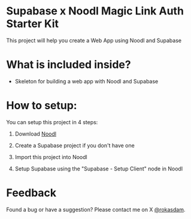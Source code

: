 # Supabase x Noodl Magic Link Auth Starter Kit
This project will help you create a Web App using Noodl and Supabase

# What is included inside?

- Skeleton for building a web app with Noodl and Supabase

# How to setup:

You can setup this project in 4 steps:

1. Download [Noodl](https://github.com/noodlapp/noodl/releases)
   
2. Create a Supabase project if you don't have one
   
3. Import this project into Noodl

4. Setup Supabase using the "Supabase - Setup Client" node in Noodl

# Feedback
Found a bug or have a suggestion? Please contact me on X [@rokasdam](https://twitter.com/rokasdam).
